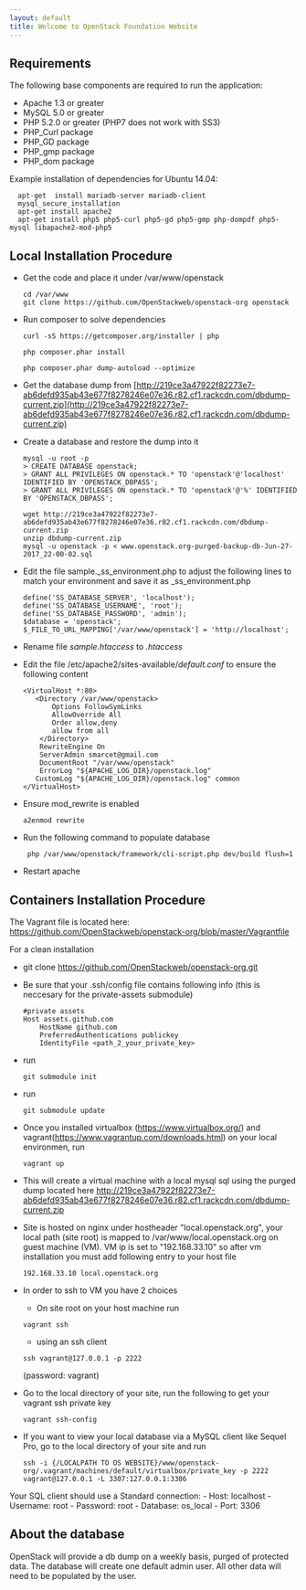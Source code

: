 ```yaml
---
layout: default
title: Welcome to OpenStack Foundation Website
---
```


## Requirements

The following base components are required to run the application:

* Apache 1.3 or greater
* MySQL 5.0 or greater
* PHP 5.2.0 or greater (PHP7 does not work with SS3)
* PHP_Curl package
* PHP_GD package
* PHP_gmp package
* PHP_dom package

Example installation of dependencies for Ubuntu 14.04:
```
  apt-get  install mariadb-server mariadb-client
  mysql_secure_installation
  apt-get install apache2
  apt-get install php5 php5-curl php5-gd php5-gmp php-dompdf php5-mysql libapache2-mod-php5
```

## Local Installation Procedure

* Get the code and place it under /var/www/openstack
  ```
  cd /var/www
  git clone https://github.com/OpenStackweb/openstack-org openstack
  ```

* Run composer to solve dependencies

   ```
   curl -sS https://getcomposer.org/installer | php
   ```
   
   ```
   php composer.phar install
   ```
   
   ```
   php composer.phar dump-autoload --optimize
   ```

* Get the database dump from [http://219ce3a47922f82273e7-ab6defd935ab43e677f8278246e07e36.r82.cf1.rackcdn.com/dbdump-current.zip](http://219ce3a47922f82273e7-ab6defd935ab43e677f8278246e07e36.r82.cf1.rackcdn.com/dbdump-current.zip)

* Create a database and restore the dump into it
  ```
  mysql -u root -p
  > CREATE DATABASE openstack;
  > GRANT ALL PRIVILEGES ON openstack.* TO 'openstack'@'localhost' IDENTIFIED BY 'OPENSTACK_DBPASS';
  > GRANT ALL PRIVILEGES ON openstack.* TO 'openstack'@'%' IDENTIFIED BY 'OPENSTACK_DBPASS';
  
  wget http://219ce3a47922f82273e7-ab6defd935ab43e677f8278246e07e36.r82.cf1.rackcdn.com/dbdump-current.zip
  unzip dbdump-current.zip
  mysql -u openstack -p < www.openstack.org-purged-backup-db-Jun-27-2017_22-00-02.sql 
  
  ```

* Edit the file sample._ss_environment.php to adjust the following lines to match your environment and save it as _ss_environment.php
   ```
   define('SS_DATABASE_SERVER', 'localhost');
   define('SS_DATABASE_USERNAME', 'root');
   define('SS_DATABASE_PASSWORD', 'admin');
   $database = 'openstack';
   $_FILE_TO_URL_MAPPING['/var/www/openstack'] = 'http://localhost';
   ```

* Rename file _sample.htaccess_ to _.htaccess_

* Edit the file /etc/apache2/sites-available/_default.conf_ to ensure the following content

   ```
   <VirtualHost *:80>
      <Directory /var/www/openstack>
          Options FollowSymLinks
          AllowOverride All
          Order allow,deny
          allow from all
       </Directory>
       RewriteEngine On
       ServerAdmin smarcet@gmail.com
       DocumentRoot "/var/www/openstack"
       ErrorLog "${APACHE_LOG_DIR}/openstack.log"
      CustomLog "${APACHE_LOG_DIR}/openstack.log" common
   </VirtualHost>
   ```
* Ensure mod_rewrite is enabled
   ```
   a2enmod rewrite
   ```

* Run the following command to populate database

   ```
    php /var/www/openstack/framework/cli-script.php dev/build flush=1
   ```
* Restart apache

## Containers Installation Procedure

The Vagrant file is located here: https://github.com/OpenStackweb/openstack-org/blob/master/Vagrantfile

For a clean installation

*  git clone https://github.com/OpenStackweb/openstack-org.git
*  Be sure that your .ssh/config file contains following info (this is neccesary for the private-assets submodule)

   ```
   #private assets
   Host assets.github.com
       HostName github.com
       PreferredAuthentications publickey
       IdentityFile <path_2_your_private_key>
    ```
    
*  run 

   ```
   git submodule init
    ```
*  run 

   ```
   git submodule update
    ```
* Once you installed virtualbox (https://www.virtualbox.org/) and vagrant(https://www.vagrantup.com/downloads.html) on your local environmen, run 

   ```
   vagrant up
    ```
* This will create a virtual machine with a local mysql sql using the purged dump located here http://219ce3a47922f82273e7-ab6defd935ab43e677f8278246e07e36.r82.cf1.rackcdn.com/dbdump-current.zip
    
* Site is hosted on nginx under hostheader "local.openstack.org", your local path (site root) is mapped to /var/www/local.openstack.org on guest machine (VM). VM ip is set to "192.168.33.10" so after vm installation you must add following entry to your host file

   ```
   192.168.33.10 local.openstack.org
    ```

* In order to ssh to VM you have 2 choices

   - On site root on your host machine run

   ```
   vagrant ssh
    ```

   - using an ssh client

   ```
   ssh vagrant@127.0.0.1 -p 2222
    ```

   (password: vagrant)

* Go to the local directory of your site, run the following to get your vagrant ssh private key 

   ```
   vagrant ssh-config
    ```

* If you want to view your local database via a MySQL client like Sequel Pro, go to the local directory of your site and run

   ```
   ssh -i {/LOCALPATH TO OS WEBSITE}/www/openstack-org/.vagrant/machines/default/virtualbox/private_key -p 2222 vagrant@127.0.0.1 -L 3307:127.0.0.1:3306
    ```

 Your SQL client should use a Standard connection:
    - Host: localhost
    - Username: root
    - Password: root
    - Database: os_local
    - Port: 3306

## About the database
OpenStack will provide a db dump on a weekly basis, purged of protected data. The database will create one default admin user. All other data will need to be populated by the user.
